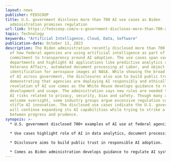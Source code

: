 ```yaml
---
layout: news
publisher: FEDSCOOP
title: U.S. government discloses more than 700 AI use cases as Biden
  administration promises regulation
url-link: https://fedscoop.com/u-s-government-discloses-more-than-700-ai-use-cases-as-biden-administration-promises-regulation/
topic: Technology
keywords: "Artificial Intelligence, Cloud, Data, Software"
publication-date: October 13, 2023
description: The Biden administration recently disclosed more than 700 examples
  of how federal agencies are using artificial intelligence as part of its
  commitment to transparency around AI adoption. The use cases span various
  departments and highlight AI applications like predictive analytics at
  Veterans Affairs, automated document processing at Labor, and object
  identification for aerospace images at NASA. While showing the broad utility
  of AI across government, the disclosures also aim to build public trust by
  demonstrating that agencies are deploying AI responsibly and ethically. This
  revelation of AI use comes as the White House develops guidance to regulate AI
  development and usage. The administration says new rules are needed to manage
  AI risks related to privacy, security, bias and safety. Though many advocates
  welcome oversight, some industry groups argue excessive regulation could
  stifle AI innovation. The disclosed use cases indicate the U.S. government
  will continue expanding its AI capabilities while trying to strike a balance
  between progress and prudence.
synopsis: >-
  * U.S. government disclosed 700+ examples of AI use at federal agencies.

  * Use cases highlight role of AI in data analytics, document processing, image analysis.

  * Disclosure aims to build public trust in responsible AI adoption.

  * Comes as Biden administration develops guidance to regulate AI systems.
---
```

